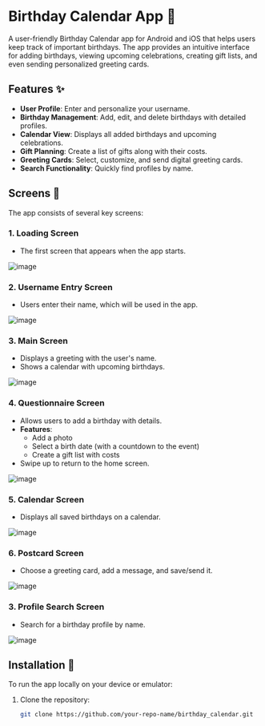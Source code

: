 # Birthday Calendar App 🎉

A user-friendly Birthday Calendar app for Android and iOS that helps users keep track of important birthdays. The app provides an intuitive interface for adding birthdays, viewing upcoming celebrations, creating gift lists, and even sending personalized greeting cards. 


## Features ✨

- **User Profile**: Enter and personalize your username.
- **Birthday Management**: Add, edit, and delete birthdays with detailed profiles.
- **Calendar View**: Displays all added birthdays and upcoming celebrations.
- **Gift Planning**: Create a list of gifts along with their costs.
- **Greeting Cards**: Select, customize, and send digital greeting cards.
- **Search Functionality**: Quickly find profiles by name.

## Screens 🚀

The app consists of several key screens:

### 1. **Loading Screen**
   - The first screen that appears when the app starts.

![image](https://github.com/user-attachments/assets/69612bc1-fd27-40b8-8a10-ef2871893069)


### 2. **Username Entry Screen**
   - Users enter their name, which will be used in the app.

![image](https://github.com/user-attachments/assets/c9952d08-e1c0-431f-9090-4a6ead6e6cc5)


### 3. **Main Screen**
   - Displays a greeting with the user's name.
   - Shows a calendar with upcoming birthdays.

![image](https://github.com/user-attachments/assets/9410445b-e7ad-436e-8803-e713c4b03e43)


### 4. **Questionnaire Screen**
   - Allows users to add a birthday with details.
   - **Features**:
     - Add a photo
     - Select a birth date (with a countdown to the event)
     - Create a gift list with costs 
   - Swipe up to return to the home screen.

![image](https://github.com/user-attachments/assets/583250c2-e51b-4cc4-8468-5ec0c307988d)


### 5. **Calendar Screen**
   - Displays all saved birthdays on a calendar.

![image](https://github.com/user-attachments/assets/3bcddccf-d0ce-4087-b4c7-4120ad910dfc)


### 6. **Postcard Screen**
   - Choose a greeting card, add a message, and save/send it.

![image](https://github.com/user-attachments/assets/c72b37aa-5564-43f2-aedc-a2b6b6675da1)


### 3. **Profile Search Screen**
   - Search for a birthday profile by name.

![image](https://github.com/user-attachments/assets/75db9bdc-bec1-436d-9803-312dc8a03318)


## Installation 🔧

To run the app locally on your device or emulator:

1. Clone the repository:
   ```bash
   git clone https://github.com/your-repo-name/birthday_calendar.git

